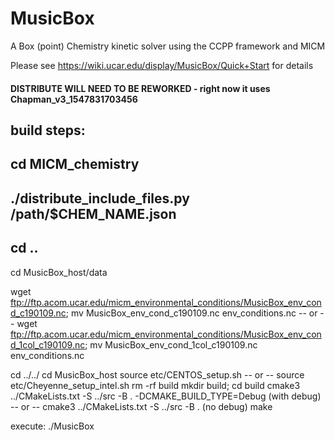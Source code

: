# MusicBox
A Box (point) Chemistry kinetic solver using the CCPP framework and MICM

Please see https://wiki.ucar.edu/display/MusicBox/Quick+Start for details

#### DISTRIBUTE WILL NEED TO BE REWORKED - right now it uses Chapman_v3_1547831703456
## build steps:
##  cd MICM_chemistry
##  ./distribute_include_files.py /path/$CHEM_NAME.json
##  cd ..

 cd MusicBox_host/data 

 wget  ftp://ftp.acom.ucar.edu/micm_environmental_conditions/MusicBox_env_cond_c190109.nc; mv MusicBox_env_cond_c190109.nc env_conditions.nc
 -- or --
 wget  ftp://ftp.acom.ucar.edu/micm_environmental_conditions/MusicBox_env_cond_1col_c190109.nc; mv MusicBox_env_cond_1col_c190109.nc env_conditions.nc

 cd ../../
 cd MusicBox_host
 source etc/CENTOS_setup.sh -- or -- source etc/Cheyenne_setup_intel.sh
 rm -rf build
 mkdir build; cd build
 cmake3 ../CMakeLists.txt -S ../src -B . -DCMAKE_BUILD_TYPE=Debug (with debug)
 -- or -- 
 cmake3 ../CMakeLists.txt -S ../src -B .  (no debug)
 make

execute:
 ./MusicBox
